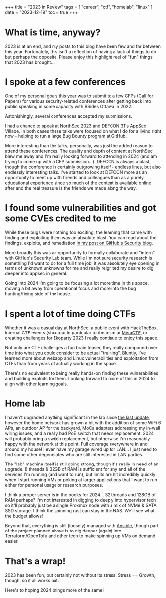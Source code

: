 +++
title = "2023 in Review"
tags = [
    "career",
    "ctf",
    "homelab",
    "linux"
]
date = "2023-12-19"
toc = true
+++

# What is time, anyway?

2023 is at an end, and my posts to this blog have been few and far between this year. Fortunately, this isn't a reflection of having a lack of things to do but perhaps the opposite. Please enjoy this highlight reel of "fun" things that 2023 has brought...

# I spoke at a few conferences

One of my personal goals this year was to submit to a few CFPs (Call for Papers) for various security-related conferences after getting back into public speaking in some capacity with BSides Ottawa in 2022.

Astonishingly, several conferences accepted my submissions.

I had a chance to speak at [NorthSec 2023](https://www.youtube.com/live/ge67z-YxjIA?feature=share&t=27128) and [DEFCON 31's AppSec Village](https://www.youtube.com/watch?v=OCKVjwLh8Hk). In both cases these talks were focused on what I do for a living right now - helping to run a large Bug Bounty program at GitHub.

More interesting than the talks, personally, was just the added reason to attend these conferences. The quality and depth of content at NorthSec blew me away and I'm really looking forward to attending in 2024 (and am trying to come up with a CFP submission...). DEFCON is always a blast, though the conference is certainly outgrowing itself - endless lines, but also endlessly interesting talks. I've started to look at DEFCON more as an opportunity to meet up with friends and colleagues than as a purely educational experience since so much of the content is available online after and the real treasure is the friends we made along the way.

# I found some vulnerabilities and got some CVEs credited to me

While these bugs were nothing too exciting, the learning that came with finding and exploiting them was an absolute blast. You can read about the findings, exploits, and remediation [in my post on GitHub's Security blog](https://github.blog/2023-12-13-securing-our-home-labs-frigate-code-review/).

More broadly this was an opportunity to formally collaborate and "intern" with GitHub's Security Lab team. While I'm not sure security research is something I'd want to do for a full time job, it was absolutely eye opening in terms of unknown unknowns for me and really reignited my desire to dig deeper into appsec in general.

Going into 2024 I'm going to be focusing a lot more time in this space, moving a bit away from operational focus and more into the bug hunting/fixing side of the house.

# I spent a lot of time doing CTFs

Whether it was a casual day at NorthSec, a public event with HackTheBox, internal CTF events (shoutout in particular to the team at [MetaCTF](https://metactf.com/), or creating challenges for Ekoparty 2023 I really continue to enjoy this space. 

Not only are CTF challenges a fun brain teaser, they really compound over time into what you could consider to be actual "training". Bluntly, I've learned more about webapp and Linux vulnerabilities and exploitation from CTFs than from years of actually working in the space.

There's no equivalent to being really hands-on finding these vulnerabilities and building exploits for them. Looking forward to more of this in 2024 to align with other learning goals.

# Home lab

I haven't upgraded anything significant in the lab since [the last update](https://www.maclaren.dev/posts/2023-03/march_madness/#the-lab), however the home network has grown a bit with the addition of some WiFi 6 APs, an outdoor AP for the backyard, MoCa adapters addressing my in-wall wiring issues, and a really bad PoE switch that needs replacement. 2024 will probably bring a switch replacement, but otherwise I'm reasonably happy with the network at this point. Full coverage everywhere in and around my house! I even have my garage wired up for LAN... I just need to find some other degenerates who are still interested in LAN parties.

The "lab" machine itself is still going strong, though it's really in need of an upgrade. 8 threads & 32GB of RAM is sufficient for any and all of the services I'm running (and want to run), but limits are hit incredibly quickly when I start running VMs or poking at larger applications that I want to run either for personal usage or research purposes.

I think a proper server is in the books for 2024... 32 threads and 128GB of RAM perhaps? I'm not interested in digging to deeply into hypervisor tech so it'll probably just be a single Proxmox node with a mix of NVMe & SATA SSD storage. I think the spinning rust can stay in the NAS. We'll see what the budget allows!

Beyond that, everything is still (loosely) managed with [Ansible](https://github.com/maclarel/ansible_playbooks), though part of the project planned above is to dig deeper (again) into Terraform/OpenTofu and other tech to make spinning up VMs on demand easier.

# That's a wrap!

2023 has been fun, but certainly not without its stress. Stress == Growth, though, so it all works out.

Here's to hoping 2024 brings more of the same!

